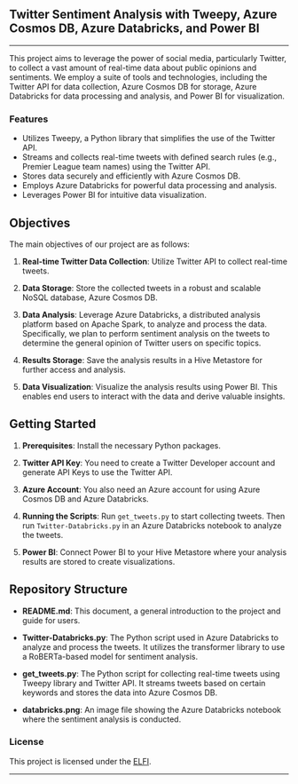 ## Twitter Sentiment Analysis with Tweepy, Azure Cosmos DB, Azure Databricks, and Power BI

---

This project aims to leverage the power of social media, particularly Twitter, to collect a vast amount of real-time data about public opinions and sentiments. We employ a suite of tools and technologies, including the Twitter API for data collection, Azure Cosmos DB for storage, Azure Databricks for data processing and analysis, and Power BI for visualization.

### Features

- Utilizes Tweepy, a Python library that simplifies the use of the Twitter API.
- Streams and collects real-time tweets with defined search rules (e.g., Premier League team names) using the Twitter API.
- Stores data securely and efficiently with Azure Cosmos DB.
- Employs Azure Databricks for powerful data processing and analysis.
- Leverages Power BI for intuitive data visualization.


## Objectives

The main objectives of our project are as follows:

1. **Real-time Twitter Data Collection**: Utilize Twitter API to collect real-time tweets. 

2. **Data Storage**: Store the collected tweets in a robust and scalable NoSQL database, Azure Cosmos DB.

3. **Data Analysis**: Leverage Azure Databricks, a distributed analysis platform based on Apache Spark, to analyze and process the data. Specifically, we plan to perform sentiment analysis on the tweets to determine the general opinion of Twitter users on specific topics.

4. **Results Storage**: Save the analysis results in a Hive Metastore for further access and analysis.

5. **Data Visualization**: Visualize the analysis results using Power BI. This enables end users to interact with the data and derive valuable insights.



## Getting Started

1. **Prerequisites**: Install the necessary Python packages.

2. **Twitter API Key**: You need to create a Twitter Developer account and generate API Keys to use the Twitter API.

3. **Azure Account**: You also need an Azure account for using Azure Cosmos DB and Azure Databricks.

4. **Running the Scripts**: Run `get_tweets.py` to start collecting tweets. Then run `Twitter-Databricks.py` in an Azure Databricks notebook to analyze the tweets.

5. **Power BI**: Connect Power BI to your Hive Metastore where your analysis results are stored to create visualizations.


## Repository Structure

- **README.md**: This document, a general introduction to the project and guide for users.

- **Twitter-Databricks.py**: The Python script used in Azure Databricks to analyze and process the tweets. It utilizes the transformer library to use a RoBERTa-based model for sentiment analysis.

- **get_tweets.py**: The Python script for collecting real-time tweets using Tweepy library and Twitter API. It streams tweets based on certain keywords and stores the data into Azure Cosmos DB.

- **databricks.png**: An image file showing the Azure Databricks notebook where the sentiment analysis is conducted.

### License

This project is licensed under the [ELFI](LICENSE).

---
